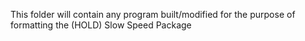 This folder will contain any program built/modified for the purpose of formatting the (HOLD) Slow Speed Package